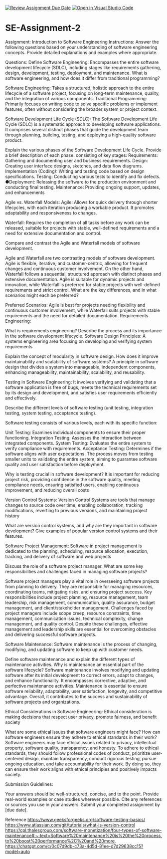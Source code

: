 [![Review Assignment Due Date](https://classroom.github.com/assets/deadline-readme-button-24ddc0f5d75046c5622901739e7c5dd533143b0c8e959d652212380cedb1ea36.svg)](https://classroom.github.com/a/-ucQIGTc)
[![Open in Visual Studio Code](https://classroom.github.com/assets/open-in-vscode-718a45dd9cf7e7f842a935f5ebbe5719a5e09af4491e668f4dbf3b35d5cca122.svg)](https://classroom.github.com/online_ide?assignment_repo_id=15230618&assignment_repo_type=AssignmentRepo)
# SE-Assignment-2
Assignment: Introduction to Software Engineering
Instructions:
Answer the following questions based on your understanding of software engineering concepts. Provide detailed explanations and examples where appropriate.

Questions:
Define Software Engineering:
Encompasses the entire software development lifecycle (SDLC), including stages like requirements gathering, design, development, testing, deployment, and maintenance.
What is software engineering, and how does it differ from traditional programming?

Software Engineering: Takes a structured, holistic approach to the entire lifecycle of a software project, focusing on long-term maintenance, quality, and the integration of various components.
Traditional Programming: Primarily focuses on writing code to solve specific problems or implement features, often without considering the broader system or project context.

Software Development Life Cycle (SDLC):
The Software Development Life Cycle (SDLC) is a systematic approach to developing software applications. It comprises several distinct phases that guide the development team through planning, building, testing, and deploying a high-quality software product. 

Explain the various phases of the Software Development Life Cycle. Provide a brief description of each phase.
consisting of key stages:
Requirements: Gathering and documenting user and business requirements.
Design: Creating user interface designs, sketches, and data flow diagrams.
Implementation (Coding): Writing and testing code based on design specifications.
Testing: Conducting various tests to identify and fix defects.
●Deployment: Releasing the software to the production environment and conducting final testing.
Maintenance: Providing ongoing support, updates, and enhancements

Agile vs. Waterfall Models:
Agile: Allows for quick delivery through shorter lifecycles, with each iteration producing a workable product. It promotes adaptability and responsiveness to changes.

Waterfall: Requires the completion of all tasks before any work can be released, suitable for projects with stable, well-defined requirements and a need for extensive documentation and control.

Compare and contrast the Agile and Waterfall models of software 
development. 

Agile and Waterfall are two contrasting models of software development. Agile is flexible, iterative, and customer-centric, allowing for frequent changes and continuous customer involvement. On the other hand, Waterfall follows a sequential, structured approach with distinct phases and extensive documentation. Agile is suitable for dynamic projects and innovation, while Waterfall is preferred for stable projects with well-defined requirements and strict control.
What are the key differences, and in what scenarios might each be preferred?

Preferred Scenarios: Agile is best for projects needing flexibility and continuous customer involvement, while Waterfall suits projects with stable requirements and the need for detailed documentation.
Requirements Engineering:

What is requirements engineering? Describe the process and its importance in the software development lifecycle.
Software Design Principles:
 A systems engineering area focusing on developing and verifying system requirements

Explain the concept of modularity in software design. How does it improve maintainability and scalability of software systems?
A principle in software design that divides a system into manageable, independent components, enhancing manageability, maintainability, scalability, and reusability.

Testing in Software Engineering:
It involves verifying and validating that a software application is free of bugs, meets the technical requirements set by its design and development, and satisfies user requirements efficiently and effectively.

Describe the different levels of software testing (unit testing, integration testing, system testing, acceptance testing). 

Software testing consists of various levels, each with its specific function:

Unit Testing: Examines individual components to ensure their proper functioning.
Integration Testing: Assesses the interaction between integrated components.
System Testing: Evaluates the entire system to verify compliance with requirements.
Acceptance Testing: Determines if the software aligns with user expectations. The process moves from testing smaller units to validating the entire system, aiming to guarantee software quality and user satisfaction before deployment.

Why is testing crucial in software development?
It is important for reducing project risk, providing confidence in the software quality, meeting compliance needs, ensuring satisfied users, enabling continuous improvement, and reducing overall costs

Version Control Systems:
Version Control Systems are tools that manage changes to source code over time, enabling collaboration, tracking modifications, reverting to previous versions, and maintaining project history

What are version control systems, and why are they important in software development? Give examples of popular version control systems and their features.


Software Project Management:
Software in project management is dedicated to the planning, scheduling, resource allocation, execution, tracking, and delivery of software and web projects

Discuss the role of a software project manager. What are some key responsibilities and challenges faced in managing software projects?

Software project managers play a vital role in overseeing software projects from planning to delivery. They are responsible for managing resources, coordinating teams, mitigating risks, and ensuring project success. Key responsibilities include project planning, resource management, team leadership, risk management, communication, quality assurance, budget management, and client/stakeholder management. Challenges faced by project managers include scope creep, resource constraints, time management, communication issues, technical complexity, change management, and quality control. Despite these challenges, effective management and leadership skills are essential for overcoming obstacles and delivering successful software projects.

Software Maintenance:
Software maintenance is the process of changing, modifying, and updating software to keep up with customer needs.

Define software maintenance and explain the different types of maintenance activities. Why is maintenance an essential part of the software lifecycle?
Software maintenance involves modifying and updating software after its initial development to correct errors, adapt to changes, and enhance functionality. It encompasses corrective, adaptive, and perfective maintenance activities. Maintenance is essential to ensure software reliability, adaptability, user satisfaction, longevity, and competitive advantage. Overall, it contributes to the success and sustainability of software projects and organizations.

Ethical Considerations in Software Engineering:
Ethical consideration is making decisions that respect user privacy, promote fairness, and benefit society

What are some ethical issues that software engineers might face? How can software engineers ensure they adhere to ethical standards in their work?
Software engineers may face ethical issues related to privacy, intellectual property, software quality, transparency, and honesty. To adhere to ethical standards, they should follow professional codes of conduct, prioritize user-centered design, maintain transparency, conduct rigorous testing, pursue ongoing education, and take accountability for their work. By doing so, they can ensure their work aligns with ethical principles and positively impacts society.

Submission Guidelines:

Your answers should be well-structured, concise, and to the point.
Provide real-world examples or case studies wherever possible.
Cite any references or sources you use in your answers.
Submit your completed assignment by [due date].

Reference
https://www.geeksforgeeks.org/software-testing-basics/
https://www.atlassian.com/git/tutorials/what-is-version-control
https://cpl.thalesgroup.com/software-monetization/four-types-of-software-maintenance#:~:text=Software%20maintenance%20is%20the%20process,to%20boost%20performance%2C%20and%20more.
https://chatgpt.com/c/0c07d9db-c73a-4d5d-81ee-d7d29638cc15?model=auto
